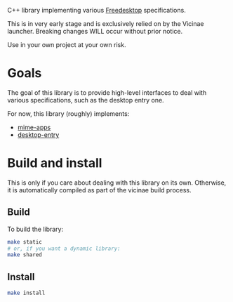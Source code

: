 C++ library implementing various [Freedesktop](https://specifications.freedesktop.org/) specifications. 

This is in very early stage and is exclusively relied on by the Vicinae launcher. Breaking changes WILL occur without prior notice.

Use in your own project at your own risk.

# Goals

The goal of this library is to provide high-level interfaces to deal with various specifications, such as the desktop entry one.

For now, this library (roughly) implements:
- [mime-apps](https://specifications.freedesktop.org/mime-apps-spec/latest/)
- [desktop-entry](https://specifications.freedesktop.org/desktop-entry-spec/latest/)

# Build and install

This is only if you care about dealing with this library on its own.
Otherwise, it is automatically compiled as part of the vicinae build process.

## Build

To build the library:

```bash
make static
# or, if you want a dynamic library:
make shared
```

## Install

```bash
make install
```
